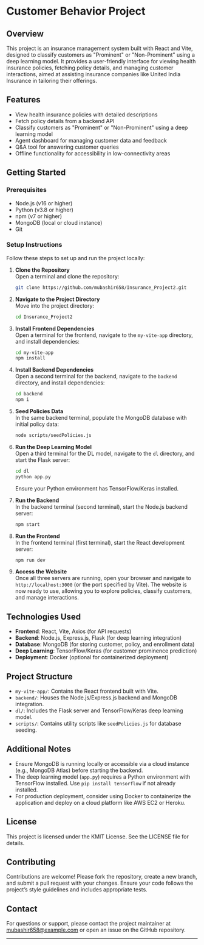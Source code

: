 # Customer Behavior Project

## Overview

This project is an insurance management system built with React and Vite, designed to classify customers as "Prominent" or "Non-Prominent" using a deep learning model. It provides a user-friendly interface for viewing health insurance policies, fetching policy details, and managing customer interactions, aimed at assisting insurance companies like United India Insurance in tailoring their offerings.

## Features

- View health insurance policies with detailed descriptions
- Fetch policy details from a backend API
- Classify customers as "Prominent" or "Non-Prominent" using a deep learning model
- Agent dashboard for managing customer data and feedback
- Q&A tool for answering customer queries
- Offline functionality for accessibility in low-connectivity areas

## Getting Started

### Prerequisites

- Node.js (v16 or higher)
- Python (v3.8 or higher)
- npm (v7 or higher)
- MongoDB (local or cloud instance)
- Git

### Setup Instructions

Follow these steps to set up and run the project locally:

1. **Clone the Repository**\
   Open a terminal and clone the repository:

   ```bash
   git clone https://github.com/mubashir658/Insurance_Project2.git
   ```

2. **Navigate to the Project Directory**\
   Move into the project directory:

   ```bash
   cd Insurance_Project2
   ```

3. **Install Frontend Dependencies**\
   Open a terminal for the frontend, navigate to the `my-vite-app` directory, and install dependencies:

   ```bash
   cd my-vite-app
   npm install
   ```

4. **Install Backend Dependencies**\
   Open a second terminal for the backend, navigate to the `backend` directory, and install dependencies:

   ```bash
   cd backend
   npm i
   ```

5. **Seed Policies Data**\
   In the same backend terminal, populate the MongoDB database with initial policy data:

   ```bash
   node scripts/seedPolicies.js
   ```

6. **Run the Deep Learning Model**\
   Open a third terminal for the DL model, navigate to the `dl` directory, and start the Flask server:

   ```bash
   cd dl
   python app.py
   ```

   Ensure your Python environment has TensorFlow/Keras installed.

7. **Run the Backend**\
   In the backend terminal (second terminal), start the Node.js backend server:

   ```bash
   npm start
   ```

8. **Run the Frontend**\
   In the frontend terminal (first terminal), start the React development server:

   ```bash
   npm run dev
   ```

9. **Access the Website**\
   Once all three servers are running, open your browser and navigate to `http://localhost:3000` (or the port specified by Vite). The website is now ready to use, allowing you to explore policies, classify customers, and manage interactions.

## Technologies Used

- **Frontend**: React, Vite, Axios (for API requests)
- **Backend**: Node.js, Express.js, Flask (for deep learning integration)
- **Database**: MongoDB (for storing customer, policy, and enrollment data)
- **Deep Learning**: TensorFlow/Keras (for customer prominence prediction)
- **Deployment**: Docker (optional for containerized deployment)

## Project Structure

- `my-vite-app/`: Contains the React frontend built with Vite.
- `backend/`: Houses the Node.js/Express.js backend and MongoDB integration.
- `dl/`: Includes the Flask server and TensorFlow/Keras deep learning model.
- `scripts/`: Contains utility scripts like `seedPolicies.js` for database seeding.

## Additional Notes

- Ensure MongoDB is running locally or accessible via a cloud instance (e.g., MongoDB Atlas) before starting the backend.
- The deep learning model (`app.py`) requires a Python environment with TensorFlow installed. Use `pip install tensorflow` if not already installed.
- For production deployment, consider using Docker to containerize the application and deploy on a cloud platform like AWS EC2 or Heroku.

## License

This project is licensed under the KMIT License. See the LICENSE file for details.

## Contributing

Contributions are welcome! Please fork the repository, create a new branch, and submit a pull request with your changes. Ensure your code follows the project’s style guidelines and includes appropriate tests.

## Contact

For questions or support, please contact the project maintainer at mubashir658@example.com or open an issue on the GitHub repository.

---

